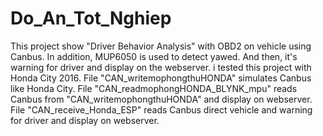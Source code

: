 # Do_An_Tot_Nghiep
This project show "Driver Behavior Analysis" with OBD2 on vehicle using Canbus. In addition, MUP6050 is used to detect yawed. And then, it's warning for driver and display on the webserver.
i tested this project with Honda City 2016.
File "CAN_writemophongthuHONDA" simulates Canbus like Honda City.
File "CAN_readmophongHONDA_BLYNK_mpu" reads Canbus from "CAN_writemophongthuHONDA" and display on webserver.
File "CAN_receive_Honda_ESP" reads Canbus direct vehicle and warning for driver and display on webserver.
